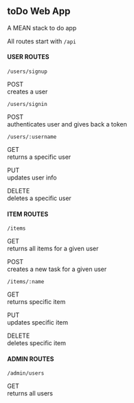 ## toDo Web App
A MEAN stack to do app

All routes start with `/api`

#### USER ROUTES
`/users/signup`  

POST  
creates a user

`/users/signin`  

POST  
authenticates user and gives back a token

`/users/:username`  

GET  
returns a specific user

PUT  
updates user info

DELETE  
deletes a specific user

#### ITEM ROUTES
`/items`  

GET  
returns all items for a given user

POST  
creates a new task for a given user

`/items/:name`  

GET  
returns specific item

PUT  
updates specific item

DELETE  
deletes specific item

#### ADMIN ROUTES

`/admin/users`  

GET  
returns all users

